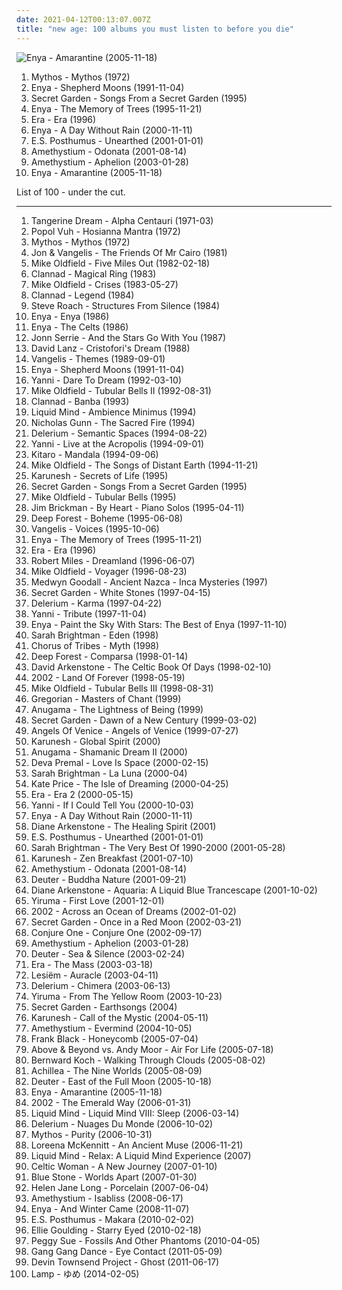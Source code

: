 ```yaml
---
date: 2021-04-12T00:13:07.007Z
title: "new age: 100 albums you must listen to before you die"
---
```

![Enya - Amarantine (2005-11-18)](http://coverartarchive.org/release/b68a9abc-5e45-3fa6-8a6f-b0e9572ba1c9/8316179451-500.jpg "Enya - Amarantine (2005-11-18)")
<ol class="albums">
<li data-cover="https://img.discogs.com/A8Q1FjBMKODKL1WWbAaHEsGrkE0=/fit-in/600x592/filters:strip_icc():format(jpeg):mode_rgb():quality(90)/discogs-images/R-501853-1219671378.jpeg.jpg" data-tags="new age, chillout" role="button">Mythos - Mythos (1972)</li>
<li data-cover="http://coverartarchive.org/release/2fbbe6b7-5679-33cf-a084-ee4bd5429807/16797026280-500.jpg" data-tags="celtic, new age" role="button">Enya - Shepherd Moons (1991-11-04)</li>
<li data-cover="http://coverartarchive.org/release/241eeee9-802f-3bf4-85e2-733cdd209836/27181976185-500.jpg" data-tags="new age, celtic, secret garden" role="button">Secret Garden - Songs From a Secret Garden (1995)</li>
<li data-cover="http://coverartarchive.org/release/c96068a9-9d40-3756-b624-a0a7e94cf0e4/22180420062-500.jpg" data-tags="new age, celtic" role="button">Enya - The Memory of Trees (1995-11-21)</li>
<li data-cover="http://coverartarchive.org/release/e6ad5820-ad0a-3a8d-9dc8-5588aa4643d9/9943104925-500.jpg" data-tags="era, new age" role="button">Era - Era (1996)</li>
<li data-cover="http://coverartarchive.org/release/76d53e8d-a605-3a57-a188-450d6884fff5/13737540134-500.jpg" data-tags="new age, celtic, enya" role="button">Enya - A Day Without Rain (2000-11-11)</li>
<li data-cover="http://coverartarchive.org/release/c958fc3b-1a1a-4728-ae0b-a149eb5abfa9/8791017488-500.jpg" data-tags="new age" role="button">E.S. Posthumus - Unearthed (2001-01-01)</li>
<li data-cover="http://coverartarchive.org/release/2a4d245c-f596-4ea5-91ef-0c5761b0f826/2308134752-500.jpg" data-tags="new age, ambient" role="button">Amethystium - Odonata (2001-08-14)</li>
<li data-cover="http://coverartarchive.org/release/5fc78c2c-3ad2-4152-b7c8-0fb25d1316e7/11792823041-500.jpg" data-tags="new age, ambient" role="button">Amethystium - Aphelion (2003-01-28)</li>
<li data-cover="http://coverartarchive.org/release/b68a9abc-5e45-3fa6-8a6f-b0e9572ba1c9/8316179451-500.jpg" data-tags="new age, celtic" role="button">Enya - Amarantine (2005-11-18)</li>
</ol>
List of 100 - under the cut.
<!-- more -->

_________________

<ol class="albums">
<li data-cover="http://coverartarchive.org/release/5da3d47c-29d6-3269-8ce8-df4668a737a9/9153707030-500.jpg" data-tags="electronic, new age, krautrock, space" role="button">
Tangerine Dream - Alpha Centauri (1971-03)
</li>
<li data-cover="http://coverartarchive.org/release/8ea4b878-756e-3579-9c91-70623918c04c/9735906881-500.jpg" data-tags="experimental, new age, krautrock" role="button">
Popol Vuh - Hosianna Mantra (1972)
</li>
<li data-cover="https://img.discogs.com/A8Q1FjBMKODKL1WWbAaHEsGrkE0=/fit-in/600x592/filters:strip_icc():format(jpeg):mode_rgb():quality(90)/discogs-images/R-501853-1219671378.jpeg.jpg" data-tags="new age, chillout" role="button">
Mythos - Mythos (1972)
</li>
<li data-cover="https://via.placeholder.com/450" data-tags="vangelis" role="button">
Jon & Vangelis - The Friends Of Mr Cairo (1981)
</li>
<li data-cover="https://img.discogs.com/QuPHXzK98xC_y4b82k_v2NiTEGs=/fit-in/600x594/filters:strip_icc():format(jpeg):mode_rgb():quality(90)/discogs-images/R-6207532-1440860574-3062.jpeg.jpg" data-tags="progressive rock" role="button">
Mike Oldfield - Five Miles Out (1982-02-18)
</li>
<li data-cover="http://coverartarchive.org/release/7546163d-238d-38e3-97bb-26c464dabbeb/3195155586-500.jpg" data-tags="celtic, irish" role="button">
Clannad - Magical Ring (1983)
</li>
<li data-cover="http://coverartarchive.org/release/c7d24b1b-213f-3271-a392-a17b3cdc0d49/9708066247-500.jpg" data-tags="progressive rock" role="button">
Mike Oldfield - Crises (1983-05-27)
</li>
<li data-cover="http://coverartarchive.org/release/17b6081f-cc8e-4dbd-b8da-ff89b6957e1a/13144429451-500.jpg" data-tags="celtic" role="button">
Clannad - Legend (1984)
</li>
<li data-cover="http://coverartarchive.org/release/29194d09-f4c5-4578-b41c-cbe976e6f330/15874058610-500.jpg" data-tags="ambient" role="button">
Steve Roach - Structures From Silence (1984)
</li>
<li data-cover="http://coverartarchive.org/release/75426382-d7f5-458e-b50d-370a21c430c9/10253435044-500.jpg" data-tags="new age" role="button">
Enya - Enya (1986)
</li>
<li data-cover="http://coverartarchive.org/release/ba307aa7-3a01-4015-b9bb-2243bc0812dc/8421724752-500.jpg" data-tags="celtic" role="button">
Enya - The Celts (1986)
</li>
<li data-cover="http://coverartarchive.org/release/4eea8757-618e-42f5-91c7-22cddd7bd613/1965491735-500.jpg" data-tags="ambient" role="button">
Jonn Serrie - And the Stars Go With You (1987)
</li>
<li data-cover="https://img.discogs.com/GS663S7sapeLe0VxWsvOmdwK3tg=/fit-in/598x583/filters:strip_icc():format(jpeg):mode_rgb():quality(90)/discogs-images/R-2174292-1356312695-5687.jpeg.jpg" data-tags="piano, new age, instrumental" role="button">
David Lanz - Cristofori's Dream (1988)
</li>
<li data-cover="http://coverartarchive.org/release/120f31f2-923a-37f7-ad9e-9f0f2eb0cc5e/24068894402-500.jpg" data-tags="instrumental, soundtrack" role="button">
Vangelis - Themes (1989-09-01)
</li>
<li data-cover="http://coverartarchive.org/release/2fbbe6b7-5679-33cf-a084-ee4bd5429807/16797026280-500.jpg" data-tags="celtic, new age" role="button">
Enya - Shepherd Moons (1991-11-04)
</li>
<li data-cover="http://coverartarchive.org/release/cf97f282-5f26-49b1-8afb-8ac8cfc3bf80/27173497819-500.jpg" data-tags="instrumental, yanni, piano" role="button">
Yanni - Dare To Dream (1992-03-10)
</li>
<li data-cover="http://coverartarchive.org/release/85c27f15-73f0-3377-b27b-dd59ad790ab3/21748686698-500.jpg" data-tags="instrumental" role="button">
Mike Oldfield - Tubular Bells II (1992-08-31)
</li>
<li data-cover="https://img.discogs.com/xbSveh6u1PT6wIjBm6QxyCvJB0k=/fit-in/600x600/filters:strip_icc():format(jpeg):mode_rgb():quality(90)/discogs-images/R-8996453-1472983258-2777.jpeg.jpg" data-tags="celtic, new age" role="button">
Clannad - Banba (1993)
</li>
<li data-cover="https://img.discogs.com/1KzRcKEpSaSINwmZ8SortQPtCL8=/fit-in/600x600/filters:strip_icc():format(jpeg):mode_rgb():quality(90)/discogs-images/R-310805-1455278197-8020.jpeg.jpg" data-tags="ambient, new age, sleep, dream, night time, theta inducing, anesthesia" role="button">
Liquid Mind - Ambience Minimus (1994)
</li>
<li data-cover="https://via.placeholder.com/450" data-tags="new age" role="button">
Nicholas Gunn - The Sacred Fire (1994)
</li>
<li data-cover="http://coverartarchive.org/release/a19d73a5-005c-4be6-b256-2ca68249f176/18661266418-500.jpg" data-tags="electronic, ambient, chillout, electronica, delerium" role="button">
Delerium - Semantic Spaces (1994-08-22)
</li>
<li data-cover="http://coverartarchive.org/release/311dfa35-0d6f-462b-b3b6-7b7f1dc3b4d1/11507971335-500.jpg" data-tags="yanni" role="button">
Yanni - Live at the Acropolis (1994-09-01)
</li>
<li data-cover="https://via.placeholder.com/450" data-tags="new age, ambient" role="button">
Kitaro - Mandala (1994-09-06)
</li>
<li data-cover="http://coverartarchive.org/release/397dce0c-4cb6-3a14-bf04-06cc4776d1a1/17460087873-500.jpg" data-tags="new age" role="button">
Mike Oldfield - The Songs of Distant Earth (1994-11-21)
</li>
<li data-cover="https://via.placeholder.com/450" data-tags="new age" role="button">
Karunesh - Secrets of Life (1995)
</li>
<li data-cover="http://coverartarchive.org/release/241eeee9-802f-3bf4-85e2-733cdd209836/27181976185-500.jpg" data-tags="new age, celtic, secret garden" role="button">
Secret Garden - Songs From a Secret Garden (1995)
</li>
<li data-cover="https://img.discogs.com/P0DzPhdfZ95KP8ESoJ0PJt99yXc=/fit-in/498x794/filters:strip_icc():format(jpeg):mode_rgb():quality(90)/discogs-images/R-11854047-1523523939-1617.jpeg.jpg" data-tags="progressive rock, instrumental" role="button">
Mike Oldfield - Tubular Bells (1995)
</li>
<li data-cover="http://coverartarchive.org/release/07febcf2-196f-4822-af0f-c18b25644eeb/11671565491-500.jpg" data-tags="piano, new age" role="button">
Jim Brickman - By Heart - Piano Solos (1995-04-11)
</li>
<li data-cover="http://coverartarchive.org/release/7a1234c0-0c18-3394-bbe1-1204f616bec2/1270264448-500.jpg" data-tags="new age, world" role="button">
Deep Forest - Boheme (1995-06-08)
</li>
<li data-cover="https://img.discogs.com/7eJ3USNNSSUZMxdKkVRN37HAhYk=/fit-in/600x602/filters:strip_icc():format(jpeg):mode_rgb():quality(90)/discogs-images/R-12141343-1552154146-8781.jpeg.jpg" data-tags="ambient" role="button">
Vangelis - Voices (1995-10-06)
</li>
<li data-cover="http://coverartarchive.org/release/c96068a9-9d40-3756-b624-a0a7e94cf0e4/22180420062-500.jpg" data-tags="new age, celtic" role="button">
Enya - The Memory of Trees (1995-11-21)
</li>
<li data-cover="http://coverartarchive.org/release/e6ad5820-ad0a-3a8d-9dc8-5588aa4643d9/9943104925-500.jpg" data-tags="era, new age" role="button">
Era - Era (1996)
</li>
<li data-cover="https://img.discogs.com/P-P_wUOfYu8cm9jWS8XPVzXdryo=/fit-in/600x592/filters:strip_icc():format(jpeg):mode_rgb():quality(90)/discogs-images/R-83507-1457553225-8498.jpeg.jpg" data-tags="trance, dream, robert miles" role="button">
Robert Miles - Dreamland (1996-06-07)
</li>
<li data-cover="http://coverartarchive.org/release/41f31d52-7672-4f51-b201-1a9595f7ec04/22754304622-500.jpg" data-tags="celtic" role="button">
Mike Oldfield - Voyager (1996-08-23)
</li>
<li data-cover="http://coverartarchive.org/release/d4d8f4fa-2133-453e-b020-61bc6e2c66e0/18247329152-500.jpg" data-tags="new age" role="button">
Medwyn Goodall - Ancient Nazca - Inca Mysteries (1997)
</li>
<li data-cover="http://coverartarchive.org/release/d5afac18-abe4-34c5-b0ce-7456aeba6371/7633046106-500.jpg" data-tags="secret garden" role="button">
Secret Garden - White Stones (1997-04-15)
</li>
<li data-cover="http://coverartarchive.org/release/5a10bb6c-a45a-3a7c-8b3e-db564afae2f3/14512497121-500.jpg" data-tags="ambient" role="button">
Delerium - Karma (1997-04-22)
</li>
<li data-cover="http://coverartarchive.org/release/017f86a2-097c-432c-9ecd-7f3ebf6e8eef/22110454730-500.jpg" data-tags="new age" role="button">
Yanni - Tribute (1997-11-04)
</li>
<li data-cover="http://coverartarchive.org/release/0ef2d01b-02bf-35b6-949a-0666edbdc839/6637250207-500.jpg" data-tags="enya" role="button">
Enya - Paint the Sky With Stars: The Best of Enya (1997-11-10)
</li>
<li data-cover="https://img.discogs.com/9SU-WGHI8Z0H_KSCsX7_0lmPNNM=/fit-in/600x517/filters:strip_icc():format(jpeg):mode_rgb():quality(90)/discogs-images/R-4478044-1366005000-2493.jpeg.jpg" data-tags="new age, female vocalists, classical crossover" role="button">
Sarah Brightman - Eden (1998)
</li>
<li data-cover="https://img.discogs.com/GQwMG2t3fu4RMDy4vdKZ99ztKy0=/fit-in/600x529/filters:strip_icc():format(jpeg):mode_rgb():quality(90)/discogs-images/R-709134-1469826219-3396.jpeg.jpg" data-tags="chorus of tribes-myth, electronic" role="button">
Chorus of Tribes - Myth (1998)
</li>
<li data-cover="http://coverartarchive.org/release/5a623c8d-7878-3d2a-8d87-60b5a31340e8/12921336614-500.jpg" data-tags="world, new age" role="button">
Deep Forest - Comparsa (1998-01-14)
</li>
<li data-cover="http://coverartarchive.org/release/a948de2b-b7fb-4826-ad61-53b0dc20d708/15270866152-500.jpg" data-tags="celtic" role="button">
David Arkenstone - The Celtic Book Of Days (1998-02-10)
</li>
<li data-cover="http://coverartarchive.org/release/235cb0ac-d357-49f6-acb6-d36fbb940daa/15886844101-500.jpg" data-tags="new age, instrumental, peaceful" role="button">
2002 - Land Of Forever (1998-05-19)
</li>
<li data-cover="http://coverartarchive.org/release/8e5fe11f-78a9-438d-9be0-657af14d2f97/15394369338-500.jpg" data-tags="instrumental, progressive rock" role="button">
Mike Oldfield - Tubular Bells III (1998-08-31)
</li>
<li data-cover="http://coverartarchive.org/release/749f4d3e-14ac-42bf-a5e6-f308ffd080fb/10375802721-500.jpg" data-tags="new age, gregorian chant" role="button">
Gregorian - Masters of Chant (1999)
</li>
<li data-cover="https://img.discogs.com/SctnU0WyCyk03GPStB5QSZQKtTU=/fit-in/600x600/filters:strip_icc():format(jpeg):mode_rgb():quality(90)/discogs-images/R-11059814-1509109793-1728.jpeg.jpg" data-tags="new age, relaxing instrumental" role="button">
Anugama - The Lightness of Being (1999)
</li>
<li data-cover="http://coverartarchive.org/release/33f464bc-2922-3018-a958-560194a5f775/10673178657-500.jpg" data-tags="new age, secret garden" role="button">
Secret Garden - Dawn of a New Century (1999-03-02)
</li>
<li data-cover="http://coverartarchive.org/release/64d28341-fe13-4355-a49f-58a78ef73636/9424878633-500.jpg" data-tags="new age" role="button">
Angels Of Venice - Angels of Venice (1999-07-27)
</li>
<li data-cover="https://via.placeholder.com/450" data-tags="new age" role="button">
Karunesh - Global Spirit (2000)
</li>
<li data-cover="https://img.discogs.com/aR_DAnxf1_Q3nsm6cGttuLUqLjI=/fit-in/600x599/filters:strip_icc():format(jpeg):mode_rgb():quality(90)/discogs-images/R-1920300-1561466655-8429.jpeg.jpg" data-tags="new age, relaxing" role="button">
Anugama - Shamanic Dream II (2000)
</li>
<li data-cover="http://coverartarchive.org/release/ab553952-bf61-4b4b-b385-1a39d87e38c4/25263644033-500.jpg" data-tags="new age" role="button">
Deva Premal - Love Is Space (2000-02-15)
</li>
<li data-cover="https://img.discogs.com/WBGoRzK4akcX8-UdXERvvN-Bzh0=/fit-in/549x849/filters:strip_icc():format(jpeg):mode_rgb():quality(90)/discogs-images/R-6501862-1420728498-5863.jpeg.jpg" data-tags="sarah brightman, female vocalists" role="button">
Sarah Brightman - La Luna (2000-04)
</li>
<li data-cover="https://img.discogs.com/tDAVpTy4jhy7tCDMl01fHqEXFGM=/fit-in/600x600/filters:strip_icc():format(jpeg):mode_rgb():quality(90)/discogs-images/R-707976-1443275861-6558.jpeg.jpg" data-tags="new age" role="button">
Kate Price - The Isle of Dreaming (2000-04-25)
</li>
<li data-cover="http://coverartarchive.org/release/e0a44af5-13fb-303c-9df3-5ec23029c928/1171318298-500.jpg" data-tags="new age" role="button">
Era - Era 2 (2000-05-15)
</li>
<li data-cover="http://coverartarchive.org/release/59657bc4-37cc-4d12-803b-f1f4a5355d0e/27179619369-500.jpg" data-tags="new age" role="button">
Yanni - If I Could Tell You (2000-10-03)
</li>
<li data-cover="http://coverartarchive.org/release/76d53e8d-a605-3a57-a188-450d6884fff5/13737540134-500.jpg" data-tags="new age, celtic, enya" role="button">
Enya - A Day Without Rain (2000-11-11)
</li>
<li data-cover="http://coverartarchive.org/release/43284b14-75a2-4825-8664-a75fa2e0092d/24417195325-500.jpg" data-tags="new age" role="button">
Diane Arkenstone - The Healing Spirit (2001)
</li>
<li data-cover="http://coverartarchive.org/release/c958fc3b-1a1a-4728-ae0b-a149eb5abfa9/8791017488-500.jpg" data-tags="new age" role="button">
E.S. Posthumus - Unearthed (2001-01-01)
</li>
<li data-cover="https://img.discogs.com/SulTY8sgOWJuB0V1Ite5P3IZ87A=/fit-in/600x593/filters:strip_icc():format(jpeg):mode_rgb():quality(90)/discogs-images/R-9841057-1487185761-7001.jpeg.jpg" data-tags="sarah brightman, female vocalists" role="button">
Sarah Brightman - The Very Best Of 1990-2000 (2001-05-28)
</li>
<li data-cover="https://img.discogs.com/MXZJJ8GOHgnKGF9AxsPqNJbJ16g=/fit-in/600x598/filters:strip_icc():format(jpeg):mode_rgb():quality(90)/discogs-images/R-1123351-1193892078.jpeg.jpg" data-tags="new age" role="button">
Karunesh - Zen Breakfast (2001-07-10)
</li>
<li data-cover="http://coverartarchive.org/release/2a4d245c-f596-4ea5-91ef-0c5761b0f826/2308134752-500.jpg" data-tags="new age, ambient" role="button">
Amethystium - Odonata (2001-08-14)
</li>
<li data-cover="http://coverartarchive.org/release/e85f1a26-8829-41c4-9761-a42a9be139b6/15413923255-500.jpg" data-tags="meditation" role="button">
Deuter - Buddha Nature (2001-09-21)
</li>
<li data-cover="http://coverartarchive.org/release/8dde58df-e662-499d-9a9a-deed5f551bc0/26128597853-500.jpg" data-tags="new age" role="button">
Diane Arkenstone - Aquaria: A Liquid Blue Trancescape (2001-10-02)
</li>
<li data-cover="http://coverartarchive.org/release/4c843654-e93a-4145-b623-14e6df9e294f/13289739357-500.jpg" data-tags="yiruma, piano" role="button">
Yiruma - First Love (2001-12-01)
</li>
<li data-cover="http://coverartarchive.org/release/9f02bc5e-8100-4acc-8c02-b128c496b90e/11637455866-500.jpg" data-tags="new age" role="button">
2002 - Across an Ocean of Dreams (2002-01-02)
</li>
<li data-cover="http://coverartarchive.org/release/880019b0-9411-4bb1-ad55-fb8b31d14bce/22408375238-500.jpg" data-tags="celtic" role="button">
Secret Garden - Once in a Red Moon (2002-03-21)
</li>
<li data-cover="http://coverartarchive.org/release/b1374cc9-4e6f-4ec8-9902-84ae1430d0a6/21618689737-500.jpg" data-tags="ambient, chillout" role="button">
Conjure One - Conjure One (2002-09-17)
</li>
<li data-cover="http://coverartarchive.org/release/5fc78c2c-3ad2-4152-b7c8-0fb25d1316e7/11792823041-500.jpg" data-tags="new age, ambient" role="button">
Amethystium - Aphelion (2003-01-28)
</li>
<li data-cover="http://coverartarchive.org/release/fb2a35e5-9bda-4627-9035-e38d4fd35b81/15673119439-500.jpg" data-tags="new age" role="button">
Deuter - Sea & Silence (2003-02-24)
</li>
<li data-cover="http://coverartarchive.org/release/2f627353-447e-33b9-aca5-9c3faa4586aa/3245210755-500.jpg" data-tags="new age, era" role="button">
Era - The Mass (2003-03-18)
</li>
<li data-cover="http://coverartarchive.org/release/84f907d1-719d-442b-853e-36f1d05c79b1/26569542426-500.jpg" data-tags="gregorian chant, lesiem, new age" role="button">
Lesiëm - Auracle (2003-04-11)
</li>
<li data-cover="https://img.discogs.com/XRNMoTkID3Igd_KNFYhMxOhV0ZE=/fit-in/600x601/filters:strip_icc():format(jpeg):mode_rgb():quality(90)/discogs-images/R-6246860-1414683603-8850.jpeg.jpg" data-tags="ambient" role="button">
Delerium - Chimera (2003-06-13)
</li>
<li data-cover="http://coverartarchive.org/release/793b0d7d-a4cd-4937-9ec6-41f8b9bc0228/2562227796-500.jpg" data-tags="yiruma" role="button">
Yiruma - From The Yellow Room (2003-10-23)
</li>
<li data-cover="http://coverartarchive.org/release/479ca9bb-bdeb-4e9f-a0e2-937851ccbecf/7633029193-500.jpg" data-tags="new age" role="button">
Secret Garden - Earthsongs (2004)
</li>
<li data-cover="http://coverartarchive.org/release/30f7f74c-b36e-4142-84cc-c6180ea7221a/28378270424-500.jpg" data-tags="new age, meditation" role="button">
Karunesh - Call of the Mystic (2004-05-11)
</li>
<li data-cover="http://coverartarchive.org/release/540ad2af-01ee-492c-b9de-7bc8dffb7cd3/6752013943-500.jpg" data-tags="new age" role="button">
Amethystium - Evermind (2004-10-05)
</li>
<li data-cover="https://img.discogs.com/vpS3Dc-Yhl7f8JH5pPpPDsqHPIg=/fit-in/600x587/filters:strip_icc():format(jpeg):mode_rgb():quality(90)/discogs-images/R-2849622-1303857829.jpeg.jpg" data-tags="singer-songwriter, new age, 00s, 2000s, my favorites, my-alt-c, traumhaft, honeycomb, 20 favorite albums of 2005, make me happy now, lieblings2, arbeitsmusik" role="button">
Frank Black - Honeycomb (2005-07-04)
</li>
<li data-cover="https://via.placeholder.com/450" data-tags="trance, new age, vocal trance" role="button">
Above & Beyond vs. Andy Moor - Air For Life (2005-07-18)
</li>
<li data-cover="http://coverartarchive.org/release/220c52d7-1ad6-4936-bfff-6a16de5fa277/18755922533-500.jpg" data-tags="new age" role="button">
Bernward Koch - Walking Through Clouds (2005-08-02)
</li>
<li data-cover="http://coverartarchive.org/release/dab03d71-aa7b-4d89-aa1d-20132a70c1af/11537775771-500.jpg" data-tags="new age" role="button">
Achillea - The Nine Worlds (2005-08-09)
</li>
<li data-cover="https://img.discogs.com/zrHhI4AAuvdXMs0udXX1cObnsyg=/fit-in/597x595/filters:strip_icc():format(jpeg):mode_rgb():quality(90)/discogs-images/R-2865155-1304634115.jpeg.jpg" data-tags="new age, meditation, relax" role="button">
Deuter - East of the Full Moon (2005-10-18)
</li>
<li data-cover="http://coverartarchive.org/release/b68a9abc-5e45-3fa6-8a6f-b0e9572ba1c9/8316179451-500.jpg" data-tags="new age, celtic" role="button">
Enya - Amarantine (2005-11-18)
</li>
<li data-cover="http://coverartarchive.org/release/6b6c5339-285b-4993-b4f0-2cfe05ba0e7c/11637525105-500.jpg" data-tags="new age, peaceful" role="button">
2002 - The Emerald Way (2006-01-31)
</li>
<li data-cover="http://coverartarchive.org/release/f6c3c569-3d85-44a4-96d7-eecdf1987232/10616453538-500.jpg" data-tags="ambient, new age" role="button">
Liquid Mind - Liquid Mind VIII: Sleep (2006-03-14)
</li>
<li data-cover="https://img.discogs.com/yGFB9KNp46gTs9iW7mS3hfnZjqE=/fit-in/300x260/filters:strip_icc():format(jpeg):mode_rgb():quality(90)/discogs-images/R-51818-001.jpg.jpg" data-tags="ambient" role="button">
Delerium - Nuages Du Monde (2006-10-02)
</li>
<li data-cover="http://coverartarchive.org/release/ab574ffb-2e56-4414-aa43-af4955bcbb72/22356708007-500.jpg" data-tags="new age, chillout, ambient" role="button">
Mythos - Purity (2006-10-31)
</li>
<li data-cover="http://coverartarchive.org/release/2afca94e-fa2e-3254-8924-7deb7eebf93a/3198564493-500.jpg" data-tags="celtic, new age, female vocalists" role="button">
Loreena McKennitt - An Ancient Muse (2006-11-21)
</li>
<li data-cover="https://img.discogs.com/DiGEKB1Ms-4_PeoP-gHJNDO-mbQ=/fit-in/600x600/filters:strip_icc():format(jpeg):mode_rgb():quality(90)/discogs-images/R-1310759-1447793793-9558.jpeg.jpg" data-tags="ambient, new age" role="button">
Liquid Mind - Relax: A Liquid Mind Experience (2007)
</li>
<li data-cover="http://coverartarchive.org/release/5944569f-c36d-4520-a564-1d603bc3b0df/4476228153-500.jpg" data-tags="celtic" role="button">
Celtic Woman - A New Journey (2007-01-10)
</li>
<li data-cover="https://via.placeholder.com/450" data-tags="new age" role="button">
Blue Stone - Worlds Apart (2007-01-30)
</li>
<li data-cover="https://img.discogs.com/JKO_2jpeaFzQnDGpJMZB22_KOtA=/fit-in/450x409/filters:strip_icc():format(jpeg):mode_rgb():quality(90)/discogs-images/R-1061290-1375123233-2586.jpeg.jpg" data-tags="instrumental, piano, new age" role="button">
Helen Jane Long - Porcelain (2007-06-04)
</li>
<li data-cover="https://via.placeholder.com/450" data-tags="new age" role="button">
Amethystium - Isabliss (2008-06-17)
</li>
<li data-cover="http://coverartarchive.org/release/16d139e2-e940-36e4-b865-99f4dd667573/14012130666-500.jpg" data-tags="christmas" role="button">
Enya - And Winter Came (2008-11-07)
</li>
<li data-cover="http://coverartarchive.org/release/38d98a67-9fe0-3c1d-9b9a-6ba6475da30c/5572267812-500.jpg" data-tags="instrumental, epic, choral, new age, orchestral, uplifting, 10s, february, trailer music, 2nd" role="button">
E.S. Posthumus - Makara (2010-02-02)
</li>
<li data-cover="https://img.discogs.com/IZ7G1DN-PATB30I1Rs5mvGmZ14Y=/fit-in/598x590/filters:strip_icc():format(jpeg):mode_rgb():quality(90)/discogs-images/R-2129117-1414612668-5460.jpeg.jpg" data-tags="trance, electronic, ambient" role="button">
Ellie Goulding - Starry Eyed (2010-02-18)
</li>
<li data-cover="http://coverartarchive.org/release/77e37687-8814-3c42-8d07-2e47a5b4a43a/28856566940-500.jpg" data-tags="folk, new age, celtic" role="button">
Peggy Sue - Fossils And Other Phantoms (2010-04-05)
</li>
<li data-cover="https://img.discogs.com/ovSxiuDh8VwF-TF7keyKe9je-v8=/fit-in/575x575/filters:strip_icc():format(jpeg):mode_rgb():quality(90)/discogs-images/R-2873285-1305045271.jpeg.jpg" data-tags="neo-psychedelia" role="button">
Gang Gang Dance - Eye Contact (2011-05-09)
</li>
<li data-cover="http://coverartarchive.org/release/e71682ab-2827-4922-914f-933c816dd27b/16155008824-500.jpg" data-tags="ambient, progressive rock" role="button">
Devin Townsend Project - Ghost (2011-06-17)
</li>
<li data-cover="http://coverartarchive.org/release/15a991b2-c3ef-4475-ae96-fcff38406305/8837373509-500.jpg" data-tags="japanese, new age, dreamy, boobs on cover" role="button">
Lamp - ゆめ (2014-02-05)
</li>
</ol>